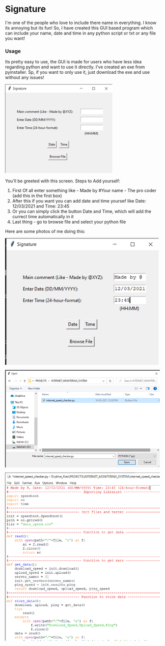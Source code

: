 # Signature
I'm one of the people who love to include there name in everything. I know its annoying but its fun! So, I have created this GUI based program which can include your name, date and time in any python script or txt or any file you want!
### Usage
Its pretty easy to use, the GUI is made for users who have less idea regarding python and want to use it directly. I've created an exe from pyinstaller. Sp, if you want to only use it, just download the exe and use without any issues!

![Image](https://github.com/saksham-lussqvx/images/blob/master/image%20(1).jpg)

You'll be greeted with this screen.
Steps to Add yourself:
1. First Of all enter something like - Made by #Your name - The pro coder (add this in the first box)
2. After this if you want you can add date and time yoursef like Date: 12/03/2021 and Time: 23:45 
3. Or you can simply click the button Date and Time, which will add the currect time automatically in it
4. Last thing - go to browse file and select your python file

Here are some photos of me doing this:

![Image](https://github.com/saksham-lussqvx/images/blob/master/Screenshot%202021-05-16%20131713.png)

![Image](https://github.com/saksham-lussqvx/images/blob/master/Screenshot%202021-05-16%20131816.png)

![Image](https://github.com/saksham-lussqvx/images/blob/master/Screenshot%202021-05-16%20131914.png)


